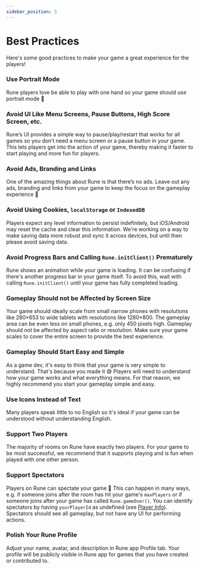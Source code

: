 ```yaml
---
sidebar_position: 3
---
```


# Best Practices

Here's some good practices to make your game a great experience for the players!

### Use Portrait Mode

Rune players love be able to play with one hand so your game should use portrait mode 📱 

### Avoid UI Like Menu Screens, Pause Buttons, High Score Screen, etc.

Rune’s UI provides a simple way to pause/play/restart that works for all games so you don’t need a menu screen or a pause button in your game. This lets players get into the action of your game, thereby making it faster to start playing and more fun for players.

### Avoid Ads, Branding and Links

One of the amazing things about Rune is that there’s no ads. Leave out any ads, branding and links from your game to keep the focus on the gameplay experience 🧘

### Avoid Using Cookies, `localStorage` or `IndexedDB`

Players expect any level information to persist indefinitely, but iOS/Android may reset the cache and clear this information. We're working on a way to make saving data more robust and sync it across devices, but until then please avoid saving data.

### Avoid Progress Bars and Calling `Rune.initClient()` Prematurely

Rune shows an animation while your game is loading. It can be confusing if there's another progress bar in your game itself. To avoid this, wait with calling `Rune.initClient()` until your game has fully completed loading.

### Gameplay Should not be Affected by Screen Size

Your game should ideally scale from small narrow phones with resolutions like 280×653 to wide tablets with resolutions like 1280×800. The gameplay area can be even less on small phones, e.g. only 450 pixels high. Gameplay should not be affected by aspect ratio or resolution. Make sure your game scales to cover the entire screen to provide the best experience.

### Gameplay Should Start Easy and Simple

As a game dev, it's easy to think that your game is very simple to understand. That's because you made it 😅 Players will need to understand how your game works and what everything means. For that reason, we highly recommend you start your gameplay simple and easy.  

### Use Icons Instead of Text

Many players speak little to no English so it's ideal if your game can be understood without understanding English.

### Support Two Players

The majority of rooms on Rune have exactly two players. For your game to be most successful, we recommend that it supports playing and is fun when played with one other person.

### Support Spectators

Players on Rune can spectate your game 👀 This can happen in many ways, e.g. if someone joins after the room has hit your game's `maxPlayers` or if someone joins after your game has called `Rune.gameOver()`. You can identify spectators by having `yourPlayerId` as undefined (see [Player Info](../how-it-works/player-info.md)). Spectators should see all gameplay, but not have any UI for performing actions.

### Polish Your Rune Profile

Adjust your name, avatar, and description in Rune app Profile tab. Your profile will be publicly visible in Rune app for games that you have created or contributed to.